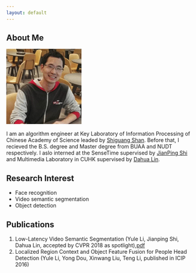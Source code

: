 ```yaml
---
layout: default
---
```


## About Me

<img class="profile-picture" src="me.jpg">

I am an algorithm engineer at Key Laboratory of Information Processing of Chinese Academy of Science leaded by [Shiguang Shan](http://www.jdl.ac.cn/user/sgshan/index_en.htm). Before that, I recieved the B.S. degree and Master degree from BUAA and NUDT respectively. I aslo interned at the SenseTime supervised by [JianPing Shi](http://shijianping.me/) and Multimedia Laboratory in CUHK supervised by [Dahua Lin](http://dahua.me/index.html).


## Research Interest
- Face recognition
- Video semantic segmentation
- Object detection

## Publications
1. Low-Latency Video Semantic Segmentation (Yule Li, Jianping Shi, Dahua Lin, accepted by CVPR
2018 as spotlight),[pdf](https://arxiv.org/pdf/1804.00389)
2. Localized Region Context and Object Feature Fusion for People Head Detection (Yule Li, Yong Dou,
Xinwang Liu, Teng Li, published in ICIP 2016)




